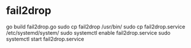 # fail2drop

go build fail2drop.go
sudo cp fail2drop /usr/bin/
sudo cp fail2drop.service /etc/systemd/system/
sudo systemctl enable fail2drop.service
sudo systemctl start fail2drop.service